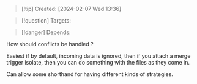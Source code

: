 
>[!tip] Created: [2024-02-07 Wed 13:36]

>[!question] Targets: 

>[!danger] Depends: 

How should conflicts be handled ?

Easiest if by default, incoming data is ignored, then if you attach a merge trigger isolate, then you can do something with the files as they come in.

Can allow some shorthand for having different kinds of strategies.